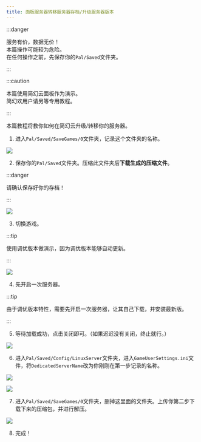 ```yaml
---
title: 面板服务器转移服务器存档/升级服务器版本
---
```


:::danger

服务有价，数据无价！  
本篇操作可能较为危险。  
在任何操作之前，先保存你的`Pal/Saved`文件夹。

:::

:::caution

本篇使用简幻云面板作为演示。  
简幻欢用户请另等专用教程。

:::

本篇教程将教你如何在简幻云升级/转移你的服务器。

1. 进入`Pal/Saved/SaveGames/0`文件夹，记录这个文件夹的名称。

![](/img/pages/Cloud_transfer_2.png)

2. 保存你的`Pal/Saved`文件夹。压缩此文件夹后**下载生成的压缩文件**。

:::danger

请确认保存好你的存档！

:::

![](/img/pages/Cloud_transfer_1.png)

3. 切换游戏。

:::tip

使用调优版本做演示，因为调优版本能够自动更新。

:::

![](/img/pages/Cloud_transfer_3.png)

4. 先开启一次服务器。

:::tip

由于调优版本特性，需要先开启一次服务器，让其自己下载，并安装最新版。

:::

5. 等待加载成功，点击关闭即可。（如果迟迟没有关闭，终止就行。）

![](/img/pages/Cloud_transfer_4.png)

6. 进入`Pal/Saved/Config/LinuxServer`文件夹，进入`GameUserSettings.ini`文件，将`DedicatedServerName`改为你刚刚在第一步记录的名称。

![](/img/pages/Cloud_transfer_5.png)

![](/img/pages/Cloud_transfer_6.png)

7. 进入`Pal/Saved/SaveGames/0`文件夹，删掉这里面的文件夹。上传你第二步下载下来的压缩包，并进行解压。

![](/img/pages/Cloud_transfer_7.png)

8. 完成！